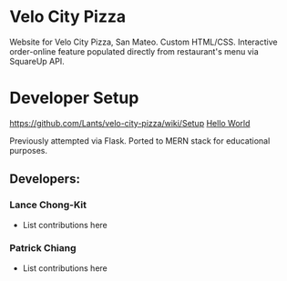 # Velo City Pizza
Website for Velo City Pizza, San Mateo.
Custom HTML/CSS. Interactive order-online feature populated directly from restaurant's menu via SquareUp API.

# Developer Setup
https://github.com/Lants/velo-city-pizza/wiki/Setup
[Hello World](../../../wiki/Setup)

Previously attempted via Flask. Ported to MERN stack for educational purposes.
## Developers:
### Lance Chong-Kit
* List contributions here
### Patrick Chiang
* List contributions here
